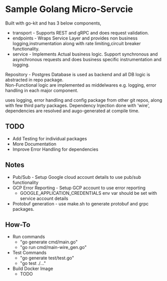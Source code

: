 # Sample Golang Micro-Servcie

  Built with go-kit and has 3 below components, 
  - transport - Supports REST and gRPC and does request validation. 
  - endpoints - Wraps Service Layer and provides non business logging,instrumentation along with 
			  rate limiting,circuit breaker functionality. 
  - service   - Implements Actual business logic. Support synchronous and asynchronous requests and 
			  does business specific instrumentation and logging. 

  Repository - Postgres Database is used as backend and all DB logic is abstracted in repo package. \
  Non-Functional logic are implemented as middelwares e.g. logging, error handling in each major component. 

  uses logging, error handling and config package from other git repos, along with few third party packages. 
  Dependency Injection done with 'wire', dependencies are resolved and augo-generated at compile time.

## TODO
 - Add Testing for individual packages 
 - More Documentation 
 - Improve Error Handling for dependencies

## Notes 
 - Pub/Sub - Setup Google cloud account details to use pub/sub functionality
 - GCP Error Reporting - Setup GCP account to use error reporting
   - GOOGLE_APPLICATION_CREDENTIALS env var should be set with service account details
 - Protobuf generation - use make.sh to generate protobuf and grpc packages.

 ## How-To
 - Run commands 
   - "go generate cmd/main.go"
   - "go run cmd/main-wire_gen.go"
 - Test Commands
   - "go generate test/test.go"
   - "go test ./..."
 - Build Docker Image 
   - TODO

